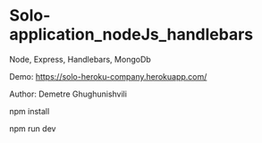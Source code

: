 # Solo-application_nodeJs_handlebars

Node, Express, Handlebars, MongoDb

Demo: https://solo-heroku-company.herokuapp.com/

Author: Demetre Ghughunishvili

npm install

npm run dev

